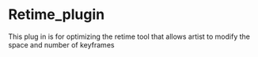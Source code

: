 # Retime_plugin
This plug in is for optimizing the retime tool that allows artist to modify the space and number of keyframes
